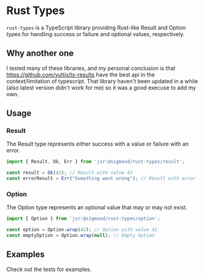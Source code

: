 # Rust Types

`rust-types` is a TypeScript library providing Rust-like Result and Option types for handling success or failure and optional values, respectively.

## Why another one

I tested many of these libraries, and my personal conclusion is that https://github.com/vultix/ts-results have the best api in the context/limitation of typescript. That library haven't been updated in a while (also latest version didn't work for me) so it was a good execuse to add my own.

## Usage

### Result

The Result type represents either success with a value or failure with an error.

```typescript
import { Result, Ok, Err } from 'jsr:@sigmasd/rust-types/result';

const result = Ok(42); // Result with value 42
const errorResult = Err("Something went wrong"); // Result with error
```

### Option

The Option type represents an optional value that may or may not exist.

```typescript
import { Option } from 'jsr:@sigmasd/rust-types/option';

const option = Option.wrap(42); // Option with value 42
const emptyOption = Option.wrap(null); // Empty Option
```

## Examples

Check out the tests for examples.

